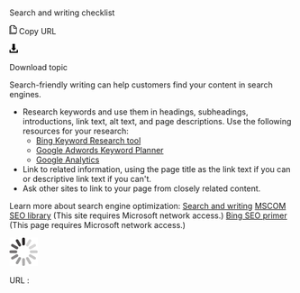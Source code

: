 # 

Search and writing checklist

![Copy URL](media/search-writing-checklist/Copy.png)
Copy URL

![Download](media/search-writing-checklist/Download.png)

Download topic

Search-friendly writing can help customers find your content in search engines.

  - Research
    keywords and use them in headings, subheadings, introductions, link
    text, alt text, and page descriptions. Use the following resources for
    your research:
    <!-- end list -->
      - [Bing Keyword Research tool](http://www.bing.com/toolbox/keywords/)
      - [Google Adwords Keyword Planner](https://adwords.google.co.uk/KeywordPlanner?sourcedoc=%7b0C43A47E-BC20-44B3-A1E7-4FDC06EAF830%7d&file=Video%20Production%20Guide.docx&action=default)
      - [Google Analytics](https://analytics.google.com/analytics/web/)
    <!-- end list -->
  - Link to related information, using the page title as the link text if you can or descriptive link text if you can't.
  - Ask other sites to link to your page from closely related content.

Learn more about search engine optimization:
[Search and writing](https://worldready.cloudapp.net/Styleguide/Read?id=2700&topicid=36379)
[MSCOM SEO library](https://microsoft.sharepoint.com/sites/mscom/seo/Pages/default.aspx) (This site requires Microsoft network access.)
[Bing SEO primer](https://microsoft.sharepoint.com/teams/BingAPIs/SitePages/Bing%20SEO%20Primer.aspx) (This page requires Microsoft network access.)

![In progress](media/search-writing-checklist/activity-large.gif)

URL :
